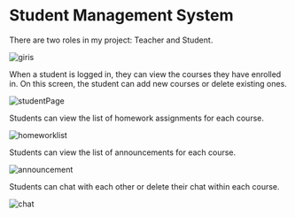 
# Student Management System

There are two roles in my project: Teacher and Student.

![giris](https://github.com/user-attachments/assets/0d299044-3b39-4b93-9f50-2ec7fd95ce6f)

When a student is logged in, they can view the courses they have enrolled in. On this screen, the student can add new courses or delete existing ones.

![studentPage](https://github.com/user-attachments/assets/b119a2a8-888e-47e5-94d8-26668be61bb7)

Students can view the list of homework assignments for each course.

![homeworklist](https://github.com/user-attachments/assets/fb525c5a-3258-4628-8f2a-ac76e7df0f5c)

Students can view the list of announcements for each course.

![announcement](https://github.com/user-attachments/assets/258453c6-d745-4140-8b58-f6bbaaf983bb)

Students can chat with each other or delete their chat within each course.

![chat](https://github.com/user-attachments/assets/f413cd15-7d30-40d1-87a8-914e5e93842e)
